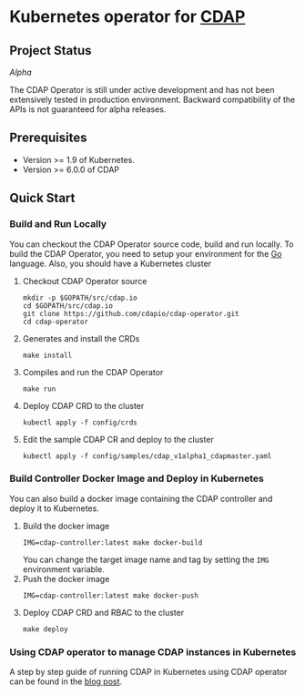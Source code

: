 # Kubernetes operator for [CDAP](http://cdap.io)

## Project Status

*Alpha*

The CDAP Operator is still under active development and has not been extensively tested in production environment. Backward compatibility of the APIs is not guaranteed for alpha releases.

## Prerequisites
* Version >= 1.9 of Kubernetes.
* Version >= 6.0.0 of CDAP

## Quick Start

### Build and Run Locally

You can checkout the CDAP Operator source code, build and run locally. To build the CDAP Operator, you need to setup your environment for the [Go](https://golang.org/doc/install) language. Also, you should have a Kubernetes cluster 

1. Checkout CDAP Operator source
   ```
   mkdir -p $GOPATH/src/cdap.io
   cd $GOPATH/src/cdap.io
   git clone https://github.com/cdapio/cdap-operator.git
   cd cdap-operator
   ```
1. Generates and install the CRDs
   ```
   make install
   ```
1. Compiles and run the CDAP Operator
   ```
   make run
   ```
1. Deploy CDAP CRD to the cluster
   ```
   kubectl apply -f config/crds
   ```
1. Edit the sample CDAP CR and deploy to the cluster
   ```
   kubectl apply -f config/samples/cdap_v1alpha1_cdapmaster.yaml
   ```
   
### Build Controller Docker Image and Deploy in Kubernetes

You can also build a docker image containing the CDAP controller and deploy it to Kubernetes.

1. Build the docker image
   ```
   IMG=cdap-controller:latest make docker-build
   ``` 
   You can change the target image name and tag by setting the `IMG` environment variable.
1. Push the docker image
   ```
   IMG=cdap-controller:latest make docker-push
   ```
1. Deploy CDAP CRD and RBAC to the cluster
   ```
   make deploy
   ```

### Using CDAP operator to manage CDAP instances in Kubernetes

A step by step guide of running CDAP in Kubernetes using CDAP operator can be found in the [blog post](https://link.medium.com/hpPbiUYT9X).
